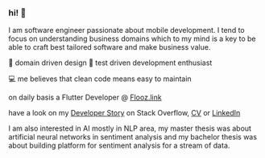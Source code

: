 ### hi! 👋

I am software engineer passionate about mobile development. I tend to focus on understanding business domains which to my mind is a key to be able to craft best tailored software and make business value.

📓 domain driven design 🧪 test driven development enthusiast 

💻 me believes that clean code means easy to maintain 

on daily basis a Flutter Developer @ [Flooz.link](https://flooz.link)

have a look on my [Developer Story](https://stackoverflow.com/story/wpazio) on Stack Overflow, [CV](https://stackoverflow.com/cv/wpazio) or [LinkedIn](https://www.linkedin.com/in/wojciechpazio/) 

I am also interested in AI mostly in NLP area, my master thesis was about artificial neural networks in sentiment analysis and my bachelor thesis was about building platform for sentiment analysis for a stream of data.
